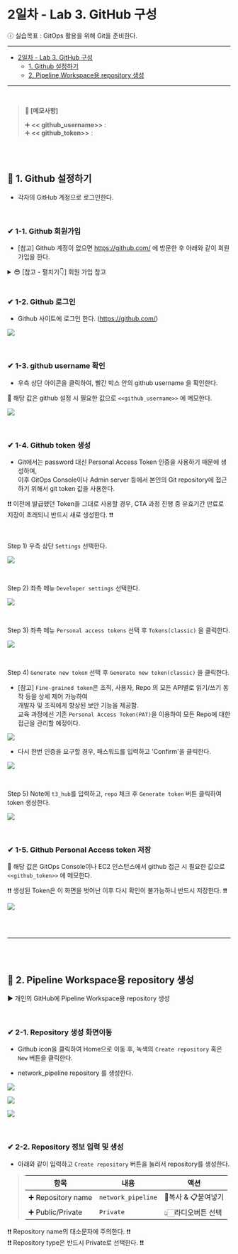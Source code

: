 # 2일차 - Lab 3. GitHub 구성

ⓘ 실습목표 : GitOps 활용을 위해 Git을 준비한다.

---

- [2일차 - Lab 3. GitHub 구성](#2일차---lab-3.-github-구성)
  - [1. Github 설정하기](#🔴-1.-github-설정하기)
  - [2. Pipeline Workspace용 repository 생성](#🔴-2.-pipeline-workspace용-repository-생성)

---

<br>

> **📌 [메모사항]**
>
> ➕ **<< github_username>>** :  
>  ➕ **<< github_token>>** :

<br>

<br>

## 🔴 1. Github 설정하기

- 각자의 GitHub 계정으로 로그인한다.

<br>

### ✔ 1-1. Github 회원가입

- [참고] Github 계정이 없으면 https://github.com/ 에 방문한 후 아래와 같이 회원 가입을 한다.

<details>
<summary> 😎 [참고 - 펼치기👇] 회원 가입 참고</summary>

![](../images/096.png)

</details>

<br>

### ✔ 1-2. Github 로그인

- Github 사이트에 로그인 한다. (https://github.com/)

![](../images/097.png)

<br>

### ✔ 1-3. github username 확인

- 우측 상단 아이콘을 클릭하여, 빨간 박스 안의 github username 을 확인한다.

📌 해당 값은 github 설정 시 필요한 값으로 `<<github_username>>` 에 메모한다.

![](../images/098.png)

<br>

### ✔ 1-4. Github token 생성

- Git에서는 password 대신 Personal Access Token 인증을 사용하기 때문에 생성하며,<br>
  이후 GitOps Console이나 Admin server 등에서 본인의 Git repository에 접근하기 위해서 git token 값을 사용한다.

❗❗ 이전에 발급했던 Token을 그대로 사용할 경우, CTA 과정 진행 중 유효기간 만료로 지장이 초래되니 반드시 새로 생성한다. ❗❗

<br>

Step 1) 우측 상단 `Settings` 선택한다.

![](../images/099.png)

<br>

Step 2) 좌측 메뉴 `Developer settings` 선택한다.

![](../images/100.png)

<br>

Step 3) 좌측 메뉴 `Personal access tokens` 선택 후 `Tokens(classic)` 을 클릭한다.

![](../images/101.png)

<br>

Step 4) `Generate new token` 선택 후 `Generate new token(classic)` 을 클릭한다.

- [참고] `Fine-grained token`은 조직, 사용자, Repo 의 모든 API별로 읽기/쓰기 동작 등을 상세 제어 가능하여<br>
  개발자 및 조직에게 향상된 보안 기능을 제공함.<br>
  교육 과정에선 기존 `Personal Access Token(PAT)`을 이용하여 모든 Repo에 대한 접근을 관리할 예정이다.

![](../images/102.png)

- 다시 한번 인증을 요구할 경우, 패스워드를 입력하고 'Confirm'을 클릭한다.

![](../images/103.png)

<br>

Step 5) Note에 `t3_hub`를 입력하고, `repo` 체크 후 `Generate token` 버튼 클릭하여 token 생성한다.

![](../images/104.png)

<br>

### ✔ 1-5. Github Personal Access token 저장

📌 해당 값은 GitOps Console이나 EC2 인스턴스에서 github 접근 시 필요한 값으로 `<<github_token>>` 에 메모한다.

❗❗ 생성된 Token은 이 화면을 벗어난 이후 다시 확인이 불가능하니 반드시 저장한다. ❗❗

![](../images/105.png)

<br><br>

---

<br><br>

## 🔴 2. Pipeline Workspace용 repository 생성

▶ 개인의 GitHub에 Pipeline Workspace용 repository 생성

<br>

### ✔ 2-1. Repository 생성 화면이동

- Github icon을 클릭하여 Home으로 이동 후, 녹색의 `Create repository` 혹은 `New` 버튼을 클릭한다.

- network_pipeline repository 를 생성한다.

![](../images/106.png)

![](../images/107.png)

![](../images/108.png)

<br>

### ✔ 2-2. Repository 정보 입력 및 생성

- 아래와 같이 입력하고 `Create repository` 버튼을 눌러서 repository를 생성한다.

> | 항목               | 내용               | 액션                |
> | ------------------ | ------------------ | ------------------- |
> | ➕ Repository name | `network_pipeline` | 🧲복사 & 📋붙여넣기 |
> | ➕ Public/Private  | `Private`          | 👆🏻라디오버튼 선택   |

❗❗ Repository name의 대소문자에 주의한다. ❗❗  
❗❗ Repository type은 반드시 Private로 선택한다. ❗❗

<br><br>
